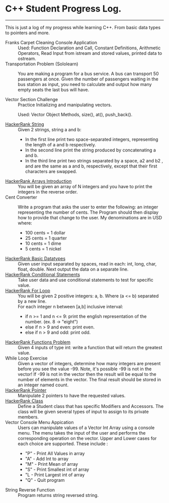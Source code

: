 # C++ Student Progress Log.
<hr/>
<p> 
This is just a log of my progress while learning C++. From basic data types to pointers and more.
</p>
<dl>
    <dt>Franks Carpet Cleaning Console Application</dt>
    <dd>
      Used: Function Declaration and Call, Constant Definitions, Arithmetic Operators, Read Input from istream and stored values, printed data to ostream.
    </dd>
    <dt> Transportation Problem (Sololearn) </dt>
    <dd>
        <p>
            You are making a program for a bus service. A bus can transport 50 passengers at once. Given the number of passengers waiting in the bus station as
            input, you need to calculate and output how many empty seats the last bus will have.
        </p>
    </dd>
    <dt>Vector Section Challenge</dt>
    <dd>
        Practice Initializing and manipulating vectors.
        <p> 
            Used: Vector Object Methods, size(), at(), push_back().
        </p>
    </dd>
    <dt><a href="https://www.hackerrank.com/challenges/c-tutorial-strings/problem">HackerRank String</a></dt>
    <dd>Given 2 strings, string a and b:
        <ul>
            <li> In the first line print two space-separated integers, representing the length of a and b respectively. </li>
            <li> In the second line print the string produced by concatenating a and b. </li>
            <li> In the third line print two strings separated by a space, a2 and b2 , and  are the same as a and b, respectively, 
            except that their first characters are swapped.</li>
        </ul>
    </dd>
    <dt><a href="https://www.hackerrank.com/challenges/arrays-introduction/problem">HackerRank Arrays Introduction</a></dt>
    <dd>You will be given an array of N integers and you have to print the integers in the reverse order.</dd>
    <dt>Cent Converter</dt>
    <dd>
        <p>
        Write a program that asks the user to enter the following: an integer representing the number of cents. The Program should then display how to provide that change to the user. My denominations are in USD where:
            <ul>
                <li> 100 cents = 1 dollar </li>
                <li> 25 cents = 1 quarter </li>
                <li> 10 cents = 1 dime </li>
                <li> 5 cents = 1 nickel </li>
            </ul>
        </p>
    </dd>
    <dt><a href="https://www.hackerrank.com/challenges/c-tutorial-basic-data-types/problem">HackerRank Basic Datatypes</a></dt>
    <dd>
        Given user input separated by spaces, read in each: int, long, char, float, double. Next output the data on a separate line.
    </dd>
    <dt>
        <a href="https://www.hackerrank.com/challenges/c-tutorial-conditional-if-else/problem?h_r=next-challenge&h_v=zen&isFullScreen=false">
            HackerRank Conditional Statements
        </a>
    </dt>
    <dd>
        Take user data and use conditional statements to test for specific value.
    </dd>
    <dt>
        <a href="https://www.hackerrank.com/challenges/c-tutorial-for-loop/problem?h_r%5B%5D%5B%5D=next-challenge&h_r%5B%5D%5B%5D=next-challenge&h_v%5B%5D%5B%5D=zen&h_v%5B%5D%5B%5D=zen&isFullScreen=false"> 
            HackerRank For Loop 
        </a>
    </dt>
    <dd>
        You will be given 2 positive integers: a, b. Where (a <= b) separated by a new line.<br/>
        For each integer n between [a,b] inclusive interval:
        <ul>
            <li> if n >= 1 and n <= 9: print the english representation of the number. (ex. 8 -> "eight") </li>
            <li> else if n > 9 and even: print even. </li>
            <li> else if n > 9 and odd: print odd. </li>
        </ul>
    </dd>
    <dt>
        <a href="https://www.hackerrank.com/challenges/c-tutorial-functions/problem?isFullScreen=false">HackerRank Functions Problem</a>
    </dt>
    <dd>
        Given 4 inputs of type int: write a function that will return the greatest value.
    </dd>
    <dt>While Loop Exercise</dt>
    <dd>
    Given a vector of integers, determine how many integers are present before you see the value -99. Note, it's possible -99 is not in the vector! If -99 is not in the vector then the result will be equal to the number of elements in the vector. The final result should be stored in an integer named count.
</dd>
    <dt>
        <a href="https://www.hackerrank.com/challenges/c-tutorial-pointer/problem?isFullScreen=true">HackerRank Pointer</a>
    </dt>
    <dd>
        Manipulate 2 pointers to have the requested values.
    </dd>
    <dt>
        <a href="https://www.hackerrank.com/challenges/c-tutorial-class/problem?isFullScreen=true">HackerRank Class</a>
    </dt>
    <dd>
        Define a Student class that has specific Modifiers and Accessors. The class will be given several types of input to assign to its private members.
    </dd>
    <dt>
        Vector Console Menu Appication
    </dt>
    <dd>
        Users can manipulate values of a Vector Int Array using a console menu. The menu takes the input of the user and performs the corresponding operation on the vector. Upper and Lower cases for each choice are supported. These include :
        <ul>
            <li> "P" - Print All Values in array </li>
            <li> "A" - Add Int to array </li>
            <li> "M" - Print Mean of array </li>
            <li> "S" - Print Smallest int of array </li>
            <li> "L - Print Largest int of array </li>
            <li> "Q" - Quit program </li>
        </ul>
    </dd>
    <dt>
        String Reverse Function
    </dt>
    <dd>
        Program returns string reversed string.
    </dd>
</dl>
